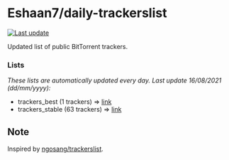 
# Eshaan7/daily-trackerslist 

[![Last update](https://img.shields.io/badge/Last%20update-16/08/2021-blue.svg)](#)

Updated list of public BitTorrent trackers.

### Lists
*These lists are automatically updated every day. Last update 16/08/2021 (_dd/mm/yyyy_):*

* trackers_best (1 trackers) => [link](https://raw.githubusercontent.com/eshaan7/daily-trackerslist/master/trackers_best.txt)
* trackers_stable (63 trackers) => [link](https://raw.githubusercontent.com/eshaan7/daily-trackerslist/master/trackers_stable.txt)

## Note

Inspired by [ngosang/trackerslist](https://github.com/ngosang/trackerslist).
